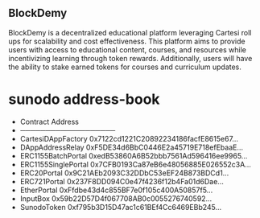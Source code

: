## BlockDemy

BlockDemy is a decentralized educational platform leveraging Cartesi roll ups for scalability and cost effectiveness. This platform aims to provide users with access to educational content, courses, and resources while incentivizing learning through token rewards. Additionally, users will have the ability to stake earned tokens for courses and curriculum updates.

# sunodo address-book

- Contract            Address                               
- ─────────────────── 
- CartesiDAppFactory   0x7122cd1221C20892234186facfE8615e67… 
- DAppAddressRelay     0xF5DE34d6BbC0446E2a45719E718efEbaaE… 
- ERC1155BatchPortal   0xedB53860A6B52bbb7561Ad596416ee9965… 
- ERC1155SinglePortal  0x7CFB0193Ca87eB6e48056885E026552c3A… 
- ERC20Portal          0x9C21AEb2093C32DDbC53eEF24B873BDCd1… 
- ERC721Portal        0x237F8DD094C0e47f4236f12b4Fa01d6Dae… 
- EtherPortal         0xFfdbe43d4c855BF7e0f105c400A50857f5… 
- InputBox            0x59b22D57D4f067708AB0c0055276740592… 
- SunodoToken         0xf795b3D15D47ac1c61BEf4Cc6469EBb245… 